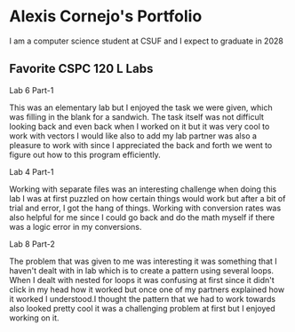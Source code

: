 # Alexis Cornejo's Portfolio

I am a computer science student at CSUF and I expect to graduate in 2028

## Favorite CSPC 120 L Labs 
Lab 6 Part-1 

This was an elementary lab but I enjoyed the task we were given, which was filling in the blank for a sandwich. The task itself was not difficult looking back and even back when I worked on it but it was very cool to work with vectors I would like also to add my lab partner was also a pleasure to work with since I appreciated the back and forth we went to figure out how to this program efficiently.

Lab 4 Part-1 

Working with separate files was an interesting challenge when doing this lab I was at first puzzled on how certain things would work but after a bit of trial and error, I got the hang of things. Working with conversion rates was also helpful for me since I could go back and do the math myself if there was a logic error in my conversions.


Lab 8 Part-2 

The problem that was given to me was interesting it was something that I haven't dealt with in lab which is to create a pattern using several loops. When I dealt with nested for loops it was confusing at first since it didn't click in my head how it worked but once one of my partners explained how it worked I understood.I thought the pattern that we had to work towards also looked pretty cool it was a challenging problem at first but I enjoyed working on it.

